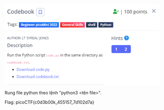 ![Alt text](image.png)

Rung file python theo lệnh "python3 <tên file>".

Flag: picoCTF{c0d3b00k_455157_7d102d7a} 